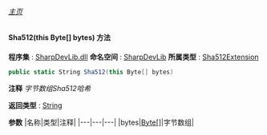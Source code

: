 ###### [主页](./Index.md "主页")
#### Sha512(this Byte[] bytes) 方法
**程序集** : [SharpDevLib.dll](./SharpDevLib.assembly.md "SharpDevLib.dll")
**命名空间** : [SharpDevLib](./SharpDevLib.namespace.md "SharpDevLib")
**所属类型** : [Sha512Extension](./SharpDevLib.Sha512Extension.md "Sha512Extension")
``` csharp
public static String Sha512(this Byte[] bytes)
```
**注释**
*字节数组Sha512哈希*

**返回类型** : [String](https://learn.microsoft.com/en-us/dotnet/api/system.string "String")

**参数**
|名称|类型|注释|
|---|---|---|
|bytes|[Byte\[\]](https://learn.microsoft.com/en-us/dotnet/api/system.byte[] "Byte\[\]")|字节数组|

